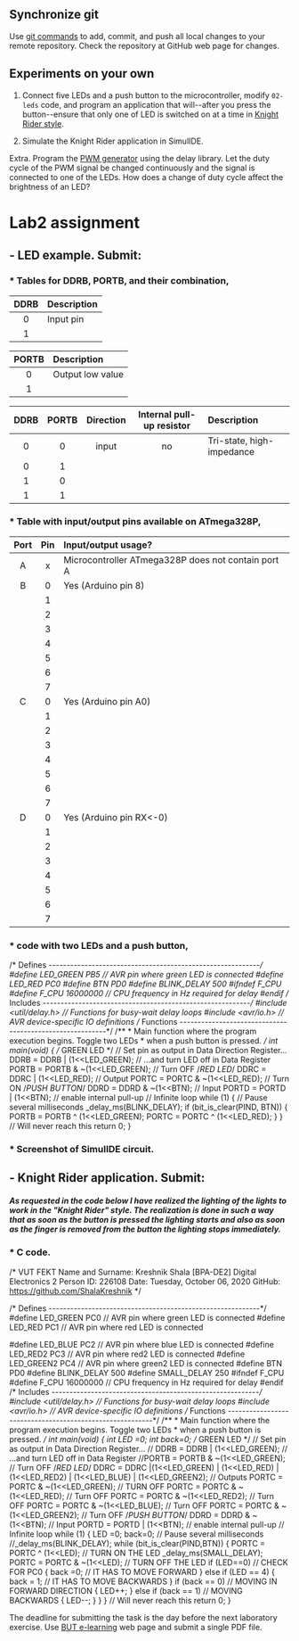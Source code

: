 ## Synchronize git

Use [git commands](https://github.com/tomas-fryza/Digital-electronics-2/wiki/Git-useful-commands) to add, commit, and push all local changes to your remote repository. Check the repository at GitHub web page for changes.


## Experiments on your own

1. Connect five LEDs and a push button to the microcontroller, modify `02-leds` code, and program an application that will--after you press the button--ensure that only one of LED is switched on at a time in [Knight Rider style](https://www.youtube.com/watch?v=w-P-2LdS6zk).

2. Simulate the Knight Rider application in SimulIDE.

Extra. Program the [PWM generator](https://www.analogictips.com/pulse-width-modulation-pwm/) using the delay library. Let the duty cycle of the PWM signal be changed continuously and the signal is connected to one of the LEDs. How does a change of duty cycle affect the brightness of an LED?




# Lab2 assignment

## - LED example. Submit:
### * Tables for DDRB, PORTB, and their combination,

| **DDRB** | **Description** |
| :-: | :-- |
| 0 | Input pin |
| 1 | |

| **PORTB** | **Description** |
| :-: | :-- |
| 0 | Output low value |
| 1 | |

| **DDRB** | **PORTB** | **Direction** | **Internal pull-up resistor** | **Description** |
| :-: | :-: | :-: | :-: | :-- |
| 0 | 0 | input | no | Tri-state, high-impedance |
| 0 | 1 | | | |
| 1 | 0 | | | |
| 1 | 1 | | | |    
 
    
### * Table with input/output pins available on ATmega328P,
    
| **Port** | **Pin** | **Input/output usage?** |
| :-: | :-: | :-- |
| A | x | Microcontroller ATmega328P does not contain port A |
| B | 0 | Yes (Arduino pin 8) |
|   | 1 |  |
|   | 2 |  |
|   | 3 |  |
|   | 4 |  |
|   | 5 |  |
|   | 6 |  |
|   | 7 |  |
| C | 0 | Yes (Arduino pin A0) |
|   | 1 |  |
|   | 2 |  |
|   | 3 |  |
|   | 4 |  |
|   | 5 |  |
|   | 6 |  |
|   | 7 |  |
| D | 0 | Yes (Arduino pin RX<-0) |
|   | 1 |  |
|   | 2 |  |
|   | 3 |  |
|   | 4 |  |
|   | 5 |  |
|   | 6 |  |
|   | 7 |  |
    
###  * code with two LEDs and a push button,

/* Defines -----------------------------------------------------------*/ #define LED_GREEN PB5 // AVR pin where green LED is connected #define LED_RED PC0 #define BTN PD0 #define BLINK_DELAY 500 #ifndef F_CPU #define F_CPU 16000000 // CPU frequency in Hz required for delay #endif
/* Includes ----------------------------------------------------------*/ #include <util/delay.h> // Functions for busy-wait delay loops #include <avr/io.h> // AVR device-specific IO definitions
/* Functions ---------------------------------------------------------*/ /** * Main function where the program execution begins. Toggle two LEDs * when a push button is pressed. */ int main(void) { /* GREEN LED */ // Set pin as output in Data Direction Register... DDRB = DDRB | (1<<LED_GREEN); // ...and turn LED off in Data Register PORTB = PORTB & ~(1<<LED_GREEN); // Turn OFF
/*RED LED*/ DDRC = DDRC | (1<<LED_RED); // Output PORTC = PORTC & ~(1<<LED_RED); // Turn ON /*PUSH BUTTON*/ DDRD = DDRD & ~(1<<BTN); // Input PORTD = PORTD | (1<<BTN); // enable internal pull-up
// Infinite loop while (1) { // Pause several milliseconds _delay_ms(BLINK_DELAY);
if (bit_is_clear(PIND, BTN)) {
PORTB = PORTB ^ (1<<LED_GREEN); PORTC = PORTC ^ (1<<LED_RED); }
}
// Will never reach this 
return 0;
}
###  * Screenshot of SimulIDE circuit.

## - Knight Rider application. Submit:

##### As requested in the code below I have realized the lighting of the lights to work in the "Knight Rider" style. The realization is done in such a way that as soon as the button is pressed the lighting starts and also as soon as the finger is removed from the button the lighting stops immediately.

### * C code.

/* VUT FEKT Name and Surname: Kreshnik Shala [BPA-DE2] Digital Electronics 2 Person ID: 226108 Date: Tuesday, October 06, 2020 GitHub: https://github.com/ShalaKreshnik */

/* Defines -----------------------------------------------------------*/ 
#define LED_GREEN PC0 // AVR pin where green LED is connected 
#define LED_RED PC1 // AVR pin where red LED is connected


#define LED_BLUE PC2 // AVR pin where blue LED is connected 
#define LED_RED2 PC3 // AVR pin where red2 LED is connected 
#define LED_GREEN2 PC4 // AVR pin where green2 LED is connected 
#define BTN PD0 #define BLINK_DELAY 500 #define SMALL_DELAY 250 
#ifndef F_CPU #define F_CPU 16000000 // CPU frequency in Hz required for delay 
#endif
/* Includes ----------------------------------------------------------*/ 
#include <util/delay.h> // Functions for busy-wait delay loops #include <avr/io.h> // AVR device-specific IO definitions
/* Functions ---------------------------------------------------------*/ /** * Main function where the program execution begins. Toggle two LEDs * when a push button is pressed. */ 
int main(void) { int LED =0; int back=0; /* GREEN LED */ // Set pin as output in Data Direction Register... //
DDRB = DDRB | (1<<LED_GREEN); // ...and turn LED off in Data Register //PORTB = PORTB & ~(1<<LED_GREEN); // Turn OFF
/*RED LED*/
DDRC = DDRC |(1<<LED_GREEN) | (1<<LED_RED) | (1<<LED_RED2) | (1<<LED_BLUE) | (1<<LED_GREEN2); // Outputs 
PORTC = PORTC & ~(1<<LED_GREEN); // TURN OFF PORTC = PORTC & ~(1<<LED_RED); // Turn OFF PORTC = PORTC & ~(1<<LED_RED2); // Turn OFF
PORTC = PORTC & ~(1<<LED_BLUE); // Turn OFF
PORTC = PORTC & ~(1<<LED_GREEN2); // Turn OFF 
/*PUSH BUTTON*/ 
DDRD = DDRD & ~(1<<BTN); // Input
PORTD = PORTD | (1<<BTN); // enable internal pull-up
// Infinite loop
while (1)
{
LED =0;
back=0;
// Pause several milliseconds 
//_delay_ms(BLINK_DELAY);
while (bit_is_clear(PIND,BTN))
{ PORTC = PORTC ^ (1<<LED); // TURN ON THE LED
_delay_ms(SMALL_DELAY);
PORTC = PORTC & ~(1<<LED); // TURN OFF THE LED
if (LED==0) // CHECK FOR PC0
{
back =0; // IT HAS TO MOVE FORWARD
}
else if (LED == 4)
{
back = 1; // IT HAS TO MOVE BACKWARDS
} if (back == 0) // MOVING IN FORWARD DIRECTION { LED++; } else if (back == 1) // MOVING BACKWARDS { LED--; } }
}
// Will never reach this 
return 0;
}





The deadline for submitting the task is the day before the next laboratory exercise. Use [BUT e-learning](https://moodle.vutbr.cz/) web page and submit a single PDF file.
